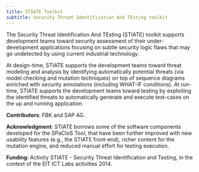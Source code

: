 ```yaml
---
title: STIATE Toolkit
subtitle: Security Threat Identification And TEsting toolkit
---
```


The Security Threat Identification And TEsting (STIATE) toolkit supports development teams toward security assessment of their under-development applications focusing on subtle security logic flaws that may go undetected by using current industrial technology.

At design-time, STIATE supports the development teams toward threat modeling and analysis by identifying automatically potential threats (via model checking and mutation techniques) on top of sequence diagrams enriched with security annotations (including WHAT-IF conditions). At run-time, STIATE supports the development teams toward testing by exploiting the identified threats to automatically generate and execute test-cases on the up and running application.

**Contributors**: FBK and SAP AG.

**Acknowledgment**: STIATE borrows some of the software components developed for the SPaCIoS Tool, that have been further improved with new usability features (e.g., the STIATE front-end), richer content for the mutation engine, and reduced manual effort for testing execution.

**Funding**: Activity STIATE - Security Threat Identification and Testing, in the context of the EIT ICT Labs activities 2014.